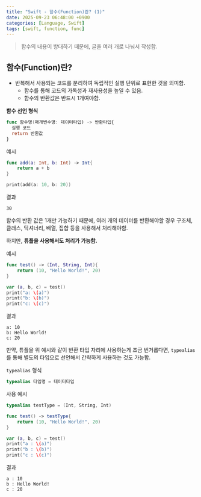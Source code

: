 ```yaml
---
title: "Swift - 함수(Function)란? (1)"
date: 2025-09-23 06:48:00 +0900
categories: [Language, Swift]
tags: [swift, function, func]
---
```


> 함수의 내용이 방대하기 때문에, 글을 여러 개로 나눠서 작성함.

## **함수(Function)란?**
- 반복해서 사용되는 코드를 분리하여 독립적인 실행 단위로 표현한 것을 의미함.
  - 함수를 통해 코드의 가독성과 재사용성을 높일 수 있음.
  - 함수의 반환값은 반드시 1개여야함.

**함수 선언 형식**
```swift
func 함수명(매개변수명: 데이터타입) -> 반환타입{
  실행 코드
  return 반환값
}
```

예시
```swift
func add(a: Int, b: Int) -> Int{
    return a + b
}

print(add(a: 10, b: 20))
```

결과
```
30
```

함수의 반환 값은 1개만 가능하기 때문에, 여러 개의 데이터를 반환해야할 경우 구조체, 클래스, 딕셔너리, 배열, 집합 등을 사용해서 처리해야함.

하지만, **튜플을 사용해서도 처리가 가능함.**

예시
```swift
func test() -> (Int, String, Int){
    return (10, "Hello World!", 20)
}

var (a, b, c) = test()
print("a: \(a)")
print("b: \(b)")
print("c: \(c)")
```

결과
```
a: 10
b: Hello World!
c: 20
```

만약, 튜플을 위 예시와 같이 반환 타입 자리에 사용하는게 조금 번거롭다면, `typealias`를 통해 별도의 타입으로 선언해서 간략하게 사용하는 것도 가능함.

`typealias` 형식
```swift
typealias 타입명 = 데이터타입
```

사용 예시
```swift
typealias testType = (Int, String, Int)

func test() -> testType{
    return (10, "Hello World!", 20)
}

var (a, b, c) = test()
print("a : \(a)")
print("b : \(b)")
print("c : \(c)")
```

결과
```
a : 10
b : Hello World!
c : 20
```